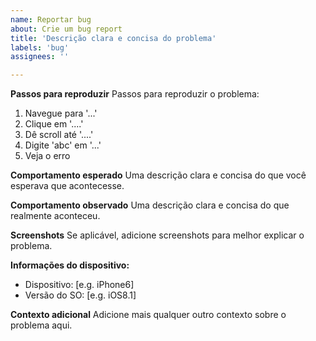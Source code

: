 ```yaml
---
name: Reportar bug
about: Crie um bug report
title: 'Descrição clara e concisa do problema'
labels: 'bug'
assignees: ''

---
```


**Passos para reproduzir**
Passos para reproduzir o problema:
1. Navegue para '...'
2. Clique em '....'
3. Dê scroll até '....'
4. Digite 'abc' em '...'
5. Veja o erro

**Comportamento esperado**
Uma descrição clara e concisa do que você esperava que acontecesse.

**Comportamento observado**
Uma descrição clara e concisa do que realmente aconteceu.

**Screenshots**
Se aplicável, adicione screenshots para melhor explicar o problema.

**Informações do dispositivo:**
 - Dispositivo: [e.g. iPhone6]
 - Versão do SO: [e.g. iOS8.1]

**Contexto adicional**
Adicione mais qualquer outro contexto sobre o problema aqui.
